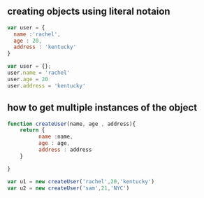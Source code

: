 
## creating objects using literal notaion

```js
var user = {
  name :'rachel',
  age : 20,
  address : 'kentucky'
}
```

```js
var user = {};
user.name = 'rachel'
user.age = 20
user.address = 'kentucky'
```


## how to get multiple instances of the object 

```js
function createUser(name, age , address){
    return {
          name :name,
          age : age,
          address : address  
    }

}

var u1 = new createUser('rachel',20,'kentucky')
var u2 = new createUser('sam',21,'NYC')
```




